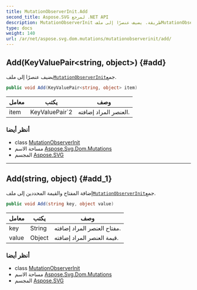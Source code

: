 ```yaml
---
title: MutationObserverInit.Add
second_title: Aspose.SVG لمرجع .NET API
description: MutationObserverInit طريقة. يضيف عنصرًا إلى ملفMutationObserverInitجمع.
type: docs
weight: 140
url: /ar/net/aspose.svg.dom.mutations/mutationobserverinit/add/
---
```

## Add(KeyValuePair&lt;string, object&gt;) {#add}

يضيف عنصرًا إلى ملف[`MutationObserverInit`](../)جمع.

```csharp
public void Add(KeyValuePair<string, object> item)
```

| معامل | يكتب | وصف |
| --- | --- | --- |
| item | KeyValuePair`2 | العنصر المراد إضافته. |

### أنظر أيضا

* class [MutationObserverInit](../)
* مساحة الاسم [Aspose.Svg.Dom.Mutations](../../mutationobserverinit/)
* المجسم [Aspose.SVG](../../../)

---

## Add(string, object) {#add_1}

إضافة المفتاح والقيمة المحددين إلى ملف[`MutationObserverInit`](../)جمع.

```csharp
public void Add(string key, object value)
```

| معامل | يكتب | وصف |
| --- | --- | --- |
| key | String | مفتاح العنصر المراد إضافته. |
| value | Object | قيمة العنصر المراد إضافته. |

### أنظر أيضا

* class [MutationObserverInit](../)
* مساحة الاسم [Aspose.Svg.Dom.Mutations](../../mutationobserverinit/)
* المجسم [Aspose.SVG](../../../)


